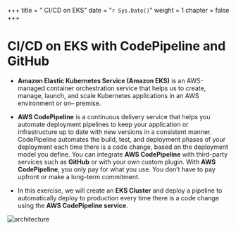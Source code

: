 +++
title = " CI/CD on EKS"
date = "`r Sys.Date()`" 
weight = 1
chapter = false
+++

# CI/CD on EKS with CodePipeline and GitHub

- **Amazon Elastic Kubernetes Service (Amazon EKS)** is an AWS-managed container orchestration service that helps us to create, manage, launch, and scale Kubernetes applications in an AWS environment or on– premise.

- **AWS CodePipeline** is a continuous delivery service that helps you automate deployment pipelines to keep your application or infrastructure up to date with new versions in a consistent manner. CodePipeline automates the build, test, and deployment phases of your deployment each time there is a code change, based on the deployment model you define. You can integrate **AWS CodePipeline** with third-party services such as **GitHub** or with your own custom plugin. With **AWS CodePipeline**, you only pay for what you use. You don’t have to pay upfront or make a long-term commitment.

- In this exercise, we will create an **EKS Cluster** and deploy a pipeline to automatically deploy to production every time there is a code change using the **AWS CodePipeline service**.

![architecture](/000062_CICDonEKS/images/architecture.png?width=90pc)
